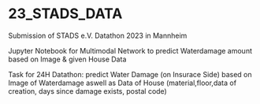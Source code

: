 # 23_STADS_DATA
Submission of STADS e.V. Datathon 2023 in Mannheim

Jupyter Notebook for Multimodal Network to predict Waterdamage amount based on Image & given House Data

Task for 24H Datathon: predict Water Damage (on Insurace Side) based on Image of Waterdamage aswell as Data of House (material,floor,data of creation, days since damage exists, postal code)
